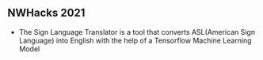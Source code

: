NWHacks 2021
------------------------
- The Sign Language Translator is a tool that converts ASL(American Sign Language) into English with the help of a Tensorflow Machine Learning Model
